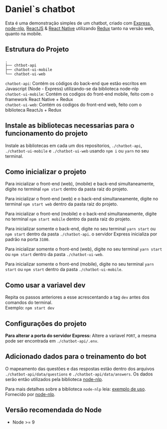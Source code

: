 # Daniel`s chatbot

Esta é uma demonstração simples de um chatbot, criado com [Express](https://expressjs.com/), [node-nlp](https://www.npmjs.com/package/node-nlp), [ReactJS](https://reactjs.org/) & [React Native](https://facebook.github.io/react-native/) utilizando [Redux](https://redux.js.org/) tanto na versão web, quanto na mobile.

## Estrutura do Projeto

```
.
├── chtbot-api
├── chatbot-ui-mobile
└── chatbot-ui-web

```

`chatbot-api`: Contém os códigos do back-end que estão escritos em Javascript (Node - Express) utilizando-se da biblioteca node-nlp  
`chatbot-ui-mobile`: Contém os codigos do front-end mobile, feito com o framework React Native + Redux  
`chatbot-ui-web`: Contém os codigos do front-end web, feito com o biblioteca ReactJs + Redux  

## Instale as bibliotecas necessarias para o funcionamento do projeto

Instale as bibliotecas em cada um dos repositorios, `./chatbot-api`, `./chatbot-ui-mobile` e `./chatbot-ui-web` usando `npm i` ou `yarn` no seu terminal.

## Como inicializar o projeto

Para inicializar o front-end (web), (mobile) e back-end simultaneamente, digite no terminal `npm start` dentro da pasta raiz do projeto.

Para inicializar o front-end (web) e o back-end simultaneamente, digite no terminal `npm start web` dentro da pasta raiz do projeto.

Para inicializar o front-end (mobile) e o back-end simultaneamente, digite no terminal `npm start mobile` dentro da pasta raiz do projeto.

Para inicializar somente o back-end, digite no seu terminal `yarn start` ou `npm start` dentro da pasta `./chatbot-api`. o servidor Express inicializa por padrão na porta `3100`.

Para inicializar somente o front-end (web), digite no seu terminal `yarn start` ou `npm start` dentro da pasta `./chatbot-ui-web`.

Para inicializar somente o front-end (mobile), digite no seu terminal `yarn start` ou `npm start` dentro da pasta `./chatbot-ui-mobile`.

## Como usar a variavel dev

Repita os passos anteriores a esse acrescentando a tag `dev` antes dos comandos do terminal.  
Exemplo: `npm start dev`

## Configurações do projeto

**Para alterar a porta do servidor Express:**
Altere a variavel `PORT`, a mesma pode ser encontrada em `./chatbot-api/.env`.

## Adicionado dados para o treinamento do bot

O mapeamento das questões e das respostas estão dentro dos arquivos `./chatbot-api/data/questions` e `./chatbot-api/data/answers`. Os dados serão então utilizados pela biblioteca [node-nlp](https://www.npmjs.com/package/node-nlp).

Para mais detalhes sobre a biblioteca `node-nlp` leia: [exemplo de uso](https://www.npmjs.com/package/node-nlp#example-of-use).  
Fornecido por [node-nlp](https://www.npmjs.com/package/node-nlp).

## Versão recomendada do Node

- Node >= 9
